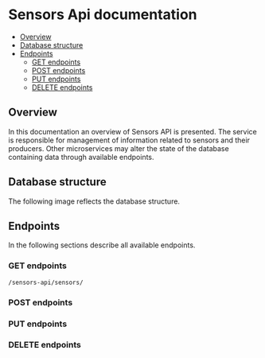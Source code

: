 # Sensors Api documentation

- [Overview](#overview)
- [Database structure](#database-structure)
- [Endpoints](#endpoints)
  - [GET endpoints](#get-endpoints)
  - [POST endpoints](#post-endpoints)
  - [PUT endpoints](#put-endpoints)
  - [DELETE endpoints](#delete-endpoints)

## Overview
In this documentation an overview of Sensors API is presented. The service is responsible for management of information related to
sensors and their producers. Other microservices may alter the state of the database containing data through available endpoints.

## Database structure
The following image reflects the database structure.

## Endpoints
In the following sections describe all available endpoints.

### GET endpoints
```/sensors-api/sensors/```

### POST endpoints
### PUT endpoints
### DELETE endpoints
